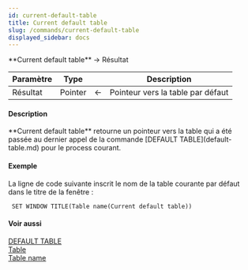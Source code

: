 ```yaml
---
id: current-default-table
title: Current default table
slug: /commands/current-default-table
displayed_sidebar: docs
---
```


<!--REF #_command_.Current default table.Syntax-->**Current default table**  -> Résultat<!-- END REF-->
<!--REF #_command_.Current default table.Params-->
| Paramètre | Type |  | Description |
| --- | --- | --- | --- |
| Résultat | Pointer | &larr; | Pointeur vers la table par défaut |

<!-- END REF-->

#### Description 

<!--REF #_command_.Current default table.Summary-->**Current default table** retourne un pointeur vers la table qui a été passée au dernier appel de la commande [DEFAULT TABLE](default-table.md) pour le process courant.<!-- END REF-->

#### Exemple 

La ligne de code suivante inscrit le nom de la table courante par défaut dans le titre de la fenêtre :

```4d
 SET WINDOW TITLE(Table name(Current default table))
```

#### Voir aussi 

[DEFAULT TABLE](default-table.md)  
[Table](table.md)  
[Table name](table-name.md)  